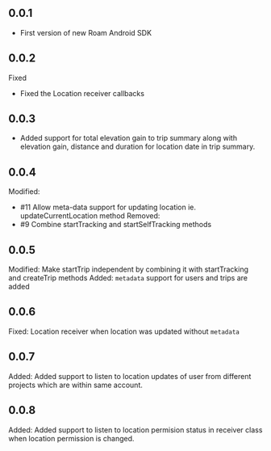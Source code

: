 ## 0.0.1

* First version of new Roam Android SDK

## 0.0.2
Fixed

- Fixed the Location receiver callbacks


## 0.0.3

- Added support for total elevation gain to trip summary along with elevation gain, distance and duration for location date in trip summary.

## 0.0.4

Modified:
- #11 Allow meta-data support for updating location ie. updateCurrentLocation method
Removed:
- #9 Combine startTracking and startSelfTracking methods

## 0.0.5

Modified:
Make startTrip independent by combining it with startTracking and createTrip methods
Added:
`metadata` support for users and trips are added

## 0.0.6

Fixed:
Location receiver when location was updated without `metadata`

## 0.0.7

Added:
Added support to listen to location updates of user from different projects which are within same account.

## 0.0.8

Added:
Added support to listen to location permision status in receiver class when location permission is changed.
